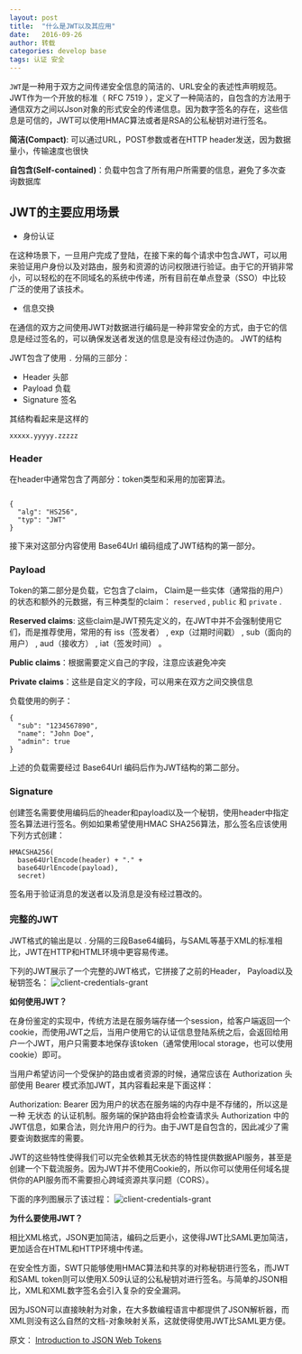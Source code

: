 ```yaml
---
layout: post
title:  "什么是JWT以及其应用"
date:   2016-09-26 
author: 转载
categories: develop base
tags: 认证 安全
---
```


`JWT`是一种用于双方之间传递安全信息的简洁的、URL安全的表述性声明规范。JWT作为一个开放的标准（ RFC 7519 ），定义了一种简洁的，自包含的方法用于通信双方之间以Json对象的形式安全的传递信息。因为数字签名的存在，这些信息是可信的，JWT可以使用HMAC算法或者是RSA的公私秘钥对进行签名。

**简洁(Compact)**: 可以通过URL，POST参数或者在HTTP header发送，因为数据量小，传输速度也很快

**自包含(Self-contained)**：负载中包含了所有用户所需要的信息，避免了多次查询数据库

## JWT的主要应用场景

* 身份认证

在这种场景下，一旦用户完成了登陆，在接下来的每个请求中包含JWT，可以用来验证用户身份以及对路由，服务和资源的访问权限进行验证。由于它的开销非常小，可以轻松的在不同域名的系统中传递，所有目前在单点登录（SSO）中比较广泛的使用了该技术。

* 信息交换

在通信的双方之间使用JWT对数据进行编码是一种非常安全的方式，由于它的信息是经过签名的，可以确保发送者发送的信息是没有经过伪造的。
JWT的结构

JWT包含了使用 `.` 分隔的三部分：

* Header 头部
* Payload 负载
* Signature 签名

其结构看起来是这样的
```
xxxxx.yyyyy.zzzzz
```

### Header
在header中通常包含了两部分：token类型和采用的加密算法。
```

{
  "alg": "HS256",
  "typ": "JWT"
}  
```
接下来对这部分内容使用 Base64Url 编码组成了JWT结构的第一部分。

### Payload

Token的第二部分是负载，它包含了claim， Claim是一些实体（通常指的用户）的状态和额外的元数据，有三种类型的claim： `reserved` , `public` 和 `private` .

**Reserved claims**: 这些claim是JWT预先定义的，在JWT中并不会强制使用它们，而是推荐使用，常用的有 iss（签发者） , exp（过期时间戳） , sub（面向的用户） , aud（接收方） , iat（签发时间） 。

**Public claims**：根据需要定义自己的字段，注意应该避免冲突

**Private claims**：这些是自定义的字段，可以用来在双方之间交换信息

负载使用的例子：
```
{
  "sub": "1234567890",
  "name": "John Doe",
  "admin": true
}
```
上述的负载需要经过 Base64Url 编码后作为JWT结构的第二部分。

### Signature

创建签名需要使用编码后的header和payload以及一个秘钥，使用header中指定签名算法进行签名。例如如果希望使用HMAC SHA256算法，那么签名应该使用下列方式创建：
```
HMACSHA256(
  base64UrlEncode(header) + "." +
  base64UrlEncode(payload),
  secret)  
```
签名用于验证消息的发送者以及消息是没有经过篡改的。

### 完整的JWT

JWT格式的输出是以 . 分隔的三段Base64编码，与SAML等基于XML的标准相比，JWT在HTTP和HTML环境中更容易传递。

下列的JWT展示了一个完整的JWT格式，它拼接了之前的Header， Payload以及秘钥签名：
![client-credentials-grant](/blog/assets/img/post/legacy-app-auth-5.png) 

**如何使用JWT？**

在身份鉴定的实现中，传统方法是在服务端存储一个session，给客户端返回一个cookie，而使用JWT之后，当用户使用它的认证信息登陆系统之后，会返回给用户一个JWT，用户只需要本地保存该token（通常使用local storage，也可以使用cookie）即可。

当用户希望访问一个受保护的路由或者资源的时候，通常应该在 Authorization 头部使用 Bearer 模式添加JWT，其内容看起来是下面这样：

Authorization: Bearer <token>
因为用户的状态在服务端的内存中是不存储的，所以这是一种 无状态 的认证机制。服务端的保护路由将会检查请求头 Authorization 中的JWT信息，如果合法，则允许用户的行为。由于JWT是自包含的，因此减少了需要查询数据库的需要。

JWT的这些特性使得我们可以完全依赖其无状态的特性提供数据API服务，甚至是创建一个下载流服务。因为JWT并不使用Cookie的，所以你可以使用任何域名提供你的API服务而不需要担心跨域资源共享问题（CORS）。

下面的序列图展示了该过程：
![client-credentials-grant](/blog/assets/img/post/client-credentials-grant.png) 

**为什么要使用JWT？**

相比XML格式，JSON更加简洁，编码之后更小，这使得JWT比SAML更加简洁，更加适合在HTML和HTTP环境中传递。

在安全性方面，SWT只能够使用HMAC算法和共享的对称秘钥进行签名，而JWT和SAML token则可以使用X.509认证的公私秘钥对进行签名。与简单的JSON相比，XML和XML数字签名会引入复杂的安全漏洞。

因为JSON可以直接映射为对象，在大多数编程语言中都提供了JSON解析器，而XML则没有这么自然的文档-对象映射关系，这就使得使用JWT比SAML更方便。


原文： [Introduction to JSON Web Tokens](https://jwt.io/introduction/)